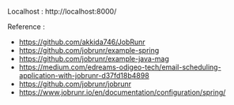Localhost : http://localhost:8000/


Reference : 
- https://github.com/akkida746/JobRunr
- https://github.com/jobrunr/example-spring
- https://github.com/jobrunr/example-java-mag
- https://medium.com/edreams-odigeo-tech/email-scheduling-application-with-jobrunr-d37fd18b4898
- https://github.com/jobrunr/jobrunr
- https://www.jobrunr.io/en/documentation/configuration/spring/
